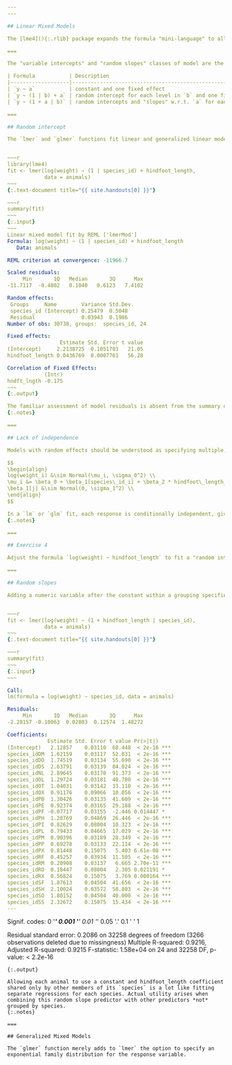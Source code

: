 ```yaml
---
---

## Linear Mixed Models

The [lme4](){:.rlib} package expands the formula "mini-language" to allow descriptions of "random effects". In the context of this package, variables added to the right of the `~` in the usual way are "fixed effects"---they consume a well-defined number of degrees of freedom. Variables added within `(...|...)` are "random effects".

===

The "variable intercepts" and "random slopes" classes of model are the two most common extensions to a formula with one variable.

| Formula           | Description                                                     |
|-------------------|-----------------------------------------------------------------|
| `y ~ a`           | constant and one fixed effect                                   |
| `y ~ (1 | b) + a` | random intercept for each level in `b` and one fixed effect     |
| `y ~ (1 + a | b)` | random intercepts and "slopes" w.r.t. `a` for each level in `b` |

===

## Random intercept

The `lmer` and `glmer` functions fit linear and generalized linear models with the `lme4` formula syntax.


~~~r
library(lme4)
fit <- lmer(log(weight) ~ (1 | species_id) + hindfoot_length,
            data = animals)
~~~
{:.text-document title="{{ site.handouts[0] }}"}

~~~r
summary(fit)
~~~
{:.input}
~~~
Linear mixed model fit by REML ['lmerMod']
Formula: log(weight) ~ (1 | species_id) + hindfoot_length
   Data: animals

REML criterion at convergence: -11966.7

Scaled residuals: 
     Min       1Q   Median       3Q      Max 
-11.7117  -0.4802   0.1040   0.6123   7.4102 

Random effects:
 Groups     Name        Variance Std.Dev.
 species_id (Intercept) 0.25479  0.5048  
 Residual               0.03943  0.1986  
Number of obs: 30738, groups:  species_id, 24

Fixed effects:
                 Estimate Std. Error t value
(Intercept)     2.2138725  0.1051703   21.05
hindfoot_length 0.0436769  0.0007761   56.28

Correlation of Fixed Effects:
            (Intr)
hndft_lngth -0.175
~~~
{:.output}

The familiar assessment of model residuals is absent from the summary due to the lack of a widely accepted measure of null and residual deviance. The notions of model saturation, degrees of freedom, and independence of observations have all crossed onto thin ice.
{:.notes}

===

## Lack of independence

Models with random effects should be understood as specifying multiple, overlapping probability statements about the observations.

$$
\begin{align}
log(weight_i) &\sim Normal(\mu_i, \sigma_0^2) \\
\mu_i &= \beta_0 + \beta_1[species\_id_i] + \beta_2 * hindfoot\_length_i \\
\beta_1[j] &\sim Normal(0, \sigma_1^2) \\
\end{align}
$$

In a `lm` or `glm` fit, each response is conditionally independent, given it's predictors and the model coefficients. Each observation corresponds to it's own probability statement. In a model with random effects, each response is no longer conditionally independent, given it's predictors and model coefficients.
{:.notes}

===

## Exercise 4

Adjust the formula `log(weight) ~ hindfoot_length` to fit a "random intercepts" model, grouping by a different categorical variable (i.e. not species_id) in the `animals` data frame.

===

## Random slopes

Adding a numeric variable after the constant within a grouping specified by `(...|...)` produces a "random slope" model. Here, separate coefficients for hindfoot_length are allowed for each species.


~~~r
fit <- lmer(log(weight) ~ (1 + hindfoot_length | species_id),
            data = animals)
~~~
{:.text-document title="{{ site.handouts[0] }}"}

~~~r
summary(fit)
~~~
{:.input}
~~~

Call:
lm(formula = log(weight) ~ species_id, data = animals)

Residuals:
     Min       1Q   Median       3Q      Max 
-2.28157 -0.10063  0.02803  0.12574  1.48272 

Coefficients:
             Estimate Std. Error t value Pr(>|t|)    
(Intercept)   2.12857    0.03110  68.448  < 2e-16 ***
species_idDM  1.62159    0.03117  52.031  < 2e-16 ***
species_idDO  1.74519    0.03134  55.690  < 2e-16 ***
species_idDS  2.63791    0.03139  84.024  < 2e-16 ***
species_idNL  2.89645    0.03170  91.373  < 2e-16 ***
species_idOL  1.29724    0.03181  40.780  < 2e-16 ***
species_idOT  1.04031    0.03142  33.110  < 2e-16 ***
species_idOX  0.91176    0.09066  10.056  < 2e-16 ***
species_idPB  1.30426    0.03135  41.609  < 2e-16 ***
species_idPE  0.92374    0.03165  29.188  < 2e-16 ***
species_idPF -0.07717    0.03155  -2.446 0.014447 *  
species_idPH  1.28769    0.04869  26.446  < 2e-16 ***
species_idPI  0.82629    0.08004  10.323  < 2e-16 ***
species_idPL  0.79433    0.04665  17.029  < 2e-16 ***
species_idPM  0.90396    0.03189  28.349  < 2e-16 ***
species_idPP  0.69278    0.03133  22.114  < 2e-16 ***
species_idPX  0.81448    0.15075   5.403 6.61e-08 ***
species_idRF  0.45257    0.03934  11.505  < 2e-16 ***
species_idRM  0.20908    0.03137   6.665 2.70e-11 ***
species_idRO  0.18447    0.08004   2.305 0.021191 *  
species_idRX  0.56824    0.15075   3.769 0.000164 ***
species_idSF  1.87613    0.04504  41.656  < 2e-16 ***
species_idSH  2.10024    0.03572  58.803  < 2e-16 ***
species_idSO  1.80152    0.04504  40.000  < 2e-16 ***
species_idSS  2.32672    0.15075  15.434  < 2e-16 ***
---
```

Signif. codes:  0 '***' 0.001 '**' 0.01 '*' 0.05 '.' 0.1 ' ' 1

Residual standard error: 0.2086 on 32258 degrees of freedom
  (3266 observations deleted due to missingness)
Multiple R-squared:  0.9216,	Adjusted R-squared:  0.9215 
F-statistic: 1.58e+04 on 24 and 32258 DF,  p-value: < 2.2e-16
~~~
{:.output}

Allowing each animal to use a constant and hindfoot_length coefficient shared only by other members of its `species` is a lot like fitting separate regressions for each species. Actual utility arises when combining this random slope predictor with other predictors *not* grouped by species.
{:.notes}

===

## Generalized Mixed Models

The `glmer` function merely adds to `lmer` the option to specify an exponential family distribution for the response variable.
